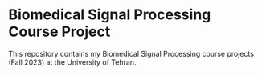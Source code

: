 # Biomedical Signal Processing Course Project

This repository contains my Biomedical Signal Processing course projects (Fall 2023) at the University of Tehran.
